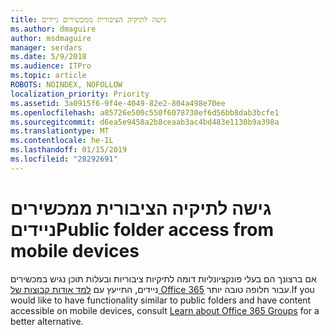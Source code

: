 ```yaml
---
title: גישה לתיקיה הציבורית ממכשירים ניידים
ms.author: dmaguire
author: msdmaguire
manager: serdars
ms.date: 5/9/2018
ms.audience: ITPro
ms.topic: article
ROBOTS: NOINDEX, NOFOLLOW
localization_priority: Priority
ms.assetid: 3a0915f6-9f4e-4049-82e2-804a498e70ee
ms.openlocfilehash: a85726e500c550f6078730ef6d56bb8dab3bcfe1
ms.sourcegitcommit: d6ea5e9458a2b8ceaab3ac4bd483e1130b9a398a
ms.translationtype: MT
ms.contentlocale: he-IL
ms.lasthandoff: 01/15/2019
ms.locfileid: "28292691"
---
```

# <a name="public-folder-access-from-mobile-devices"></a><span data-ttu-id="c4c32-102">גישה לתיקיה הציבורית ממכשירים ניידים</span><span class="sxs-lookup"><span data-stu-id="c4c32-102">Public folder access from mobile devices</span></span>

<span data-ttu-id="c4c32-103">אם ברצונך הם בעלי פונקציונליות דומה לתיקיות ציבוריות ובעלות תוכן נגיש במכשירים ניידים, התייעץ עם [למד אודות קבוצות של Office 365](https://support.office.com/article/learn-about-office-365-groups-b565caa1-5c40-40ef-9915-60fdb2d97fa2) עבור חלופה טובה יותר.</span><span class="sxs-lookup"><span data-stu-id="c4c32-103">If you would like to have functionality similar to public folders and have content accessible on mobile devices, consult [Learn about Office 365 Groups](https://support.office.com/article/learn-about-office-365-groups-b565caa1-5c40-40ef-9915-60fdb2d97fa2) for a better alternative.</span></span> 
  

